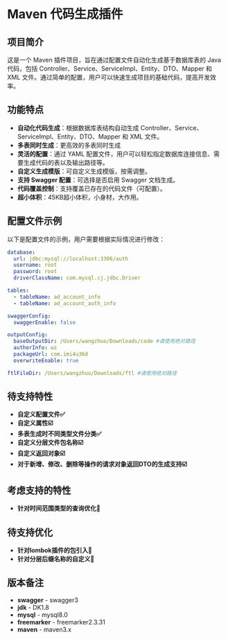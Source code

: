 # Maven 代码生成插件

## 项目简介
这是一个 Maven 插件项目，旨在通过配置文件自动化生成基于数据库表的 Java 代码，包括 Controller、Service、ServiceImpl、Entity、DTO、Mapper 和 XML 文件。通过简单的配置，用户可以快速生成项目的基础代码，提高开发效率。

## 功能特点
- **自动化代码生成**：根据数据库表结构自动生成 Controller、Service、ServiceImpl、Entity、DTO、Mapper 和 XML 文件。
- **多表同时生成**：更高效的多表同时生成
- **灵活的配置**：通过 YAML 配置文件，用户可以轻松指定数据库连接信息、需要生成代码的表以及输出路径等。
- **自定义生成模版**：可自定义生成模版，按需调整。
- **支持 Swagger 配置**：可选择是否启用 Swagger 文档生成。
- **代码覆盖控制**：支持覆盖已存在的代码文件（可配置）。
- **超小体积**：45KB超小体积，小身材，大作用。


## 配置文件示例
以下是配置文件的示例，用户需要根据实际情况进行修改：

```yaml
database:
  url: jdbc:mysql://localhost:3306/auth
  username: root
  password: root
  driverClassName: com.mysql.cj.jdbc.Driver

tables:
  - tableName: ad_account_info
  - tableName: ad_account_auth_info

swaggerConfig:
  swaggerEnable: false

outputConfig:
  baseOutputDir: /Users/wangzhuo/Downloads/code #请使用绝对路径
  authorInfo: wz
  packageUrl: com.imi4u36d
  overwriteEnable: true

ftlFileDir: /Users/wangzhuo/Downloads/ftl #请使用绝对路径
```

## 待支持特性
- **自定义配置文件✅**
- **自定义属性☑️**
- **多表生成时不同类型文件分类✅**
- **自定义分层文件包名称☑️**
- **自定义返回对象☑️**
- **对于新增、修改、删除等操作的请求对象返回DTO的生成支持☑️**

## 考虑支持的特性
- **针对时间范围类型的查询优化👷**

## 待支持优化
- **针对lombok插件的包引入👷**
- **针对分层后缀名称的自定义👷**




## 版本备注
- **swagger** - swagger3
- **jdk** - DK1.8
- **mysql** - mysql8.0
- **freemarker** - freemarker2.3.31
- **maven** - maven3.x